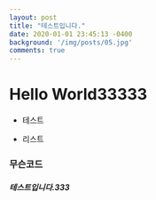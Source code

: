 ```yaml
---
layout: post
title: "테스트입니다."
date: 2020-01-01 23:45:13 -0400
background: '/img/posts/05.jpg'
comments: true
---
```


# Hello World33333
- 테스트

+ 리스트
### 무슨코드
##### 테스트입니다.333

